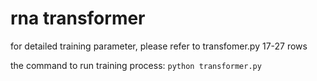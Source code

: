 # rna transformer

for detailed training parameter, please refer to transfomer.py 17-27 rows

the command to run training process:
```python transformer.py```
